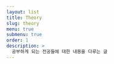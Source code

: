 ```yaml
---
layout: list
title: Theory
slug: theory
menu: true
submenu: true
order: 1
description: >
  공부하게 되는 전공들에 대한 내용을 다루는 글  
---
```


